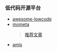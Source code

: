 ### 低代码开源平台
- [awesome-lowcode](https://github.com/taowen/awesome-lowcode)
- [mometa](https://github.com/imcuttle/mometa)
  > [推荐文章](https://juejin.cn/post/7054186640868130830)
- [amis](https://github.com/baidu/amis)